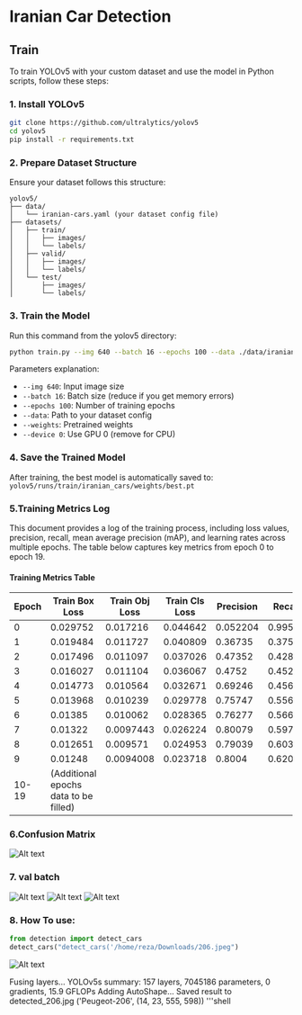 # Iranian Car Detection








## Train 

To train YOLOv5 with your custom dataset and use the model in Python scripts, follow these steps:

### 1. Install YOLOv5
```bash
git clone https://github.com/ultralytics/yolov5
cd yolov5
pip install -r requirements.txt
```

### 2. Prepare Dataset Structure
Ensure your dataset follows this structure:

```
yolov5/
├── data/
│   └── iranian-cars.yaml (your dataset config file)
├── datasets/
│   ├── train/
│   │   ├── images/
│   │   └── labels/
│   ├── valid/
│   │   ├── images/
│   │   └── labels/
│   └── test/
│       ├── images/
│       └── labels/
```

### 3. Train the Model
Run this command from the yolov5 directory:
```bash
python train.py --img 640 --batch 16 --epochs 100 --data ./data/iranian-cars.yaml --cfg models/yolov5s.yaml --weights yolov5s.pt --name iranian_cars --device 0
```

Parameters explanation:
- `--img 640`: Input image size
- `--batch 16`: Batch size (reduce if you get memory errors)
- `--epochs 100`: Number of training epochs
- `--data`: Path to your dataset config
- `--weights`: Pretrained weights
- `--device 0`: Use GPU 0 (remove for CPU)

### 4. Save the Trained Model
After training, the best model is automatically saved to:
`yolov5/runs/train/iranian_cars/weights/best.pt`


### 5.Training Metrics Log

This document provides a log of the training process, including loss values, precision, recall, mean average precision (mAP), and learning rates across multiple epochs. The table below captures key metrics from epoch 0 to epoch 19.

#### Training Metrics Table

| Epoch | Train Box Loss | Train Obj Loss | Train Cls Loss | Precision | Recall | mAP@0.5 | mAP@0.5:0.95 | Val Box Loss | Val Obj Loss | Val Cls Loss | LR0 | LR1 | LR2 |
|-------|--------------|--------------|--------------|-----------|--------|--------|-------------|-------------|-------------|-------------|------|------|------|
| 0     | 0.029752     | 0.017216     | 0.044642     | 0.052204  | 0.99543| 0.092053| 0.069513    | 0.0074322   | 0.0025939   | 0.028605    | 0.07002 | 0.0033311 | 0.0033311 |
| 1     | 0.019484     | 0.011727     | 0.040809     | 0.36735   | 0.37564| 0.23615 | 0.18769     | 0.0071434   | 0.0024565   | 0.027327    | 0.03969 | 0.0063346 | 0.0063346 |
| 2     | 0.017496     | 0.011097     | 0.037026     | 0.47352   | 0.42884| 0.28394 | 0.2243      | 0.0057269   | 0.0024342   | 0.027143    | 0.00903 | 0.009008  | 0.009008  |
| 3     | 0.016027     | 0.011104     | 0.036067     | 0.4752    | 0.45217| 0.40033 | 0.33215     | 0.0054337   | 0.0023839   | 0.026943    | 0.008515 | 0.008515  | 0.008515  |
| 4     | 0.014773     | 0.010564     | 0.032671     | 0.69246   | 0.45617| 0.55299 | 0.46768     | 0.0050268   | 0.0021885   | 0.025733    | 0.008515 | 0.008515  | 0.008515  |
| 5     | 0.013968     | 0.010239     | 0.029778     | 0.75747   | 0.55689| 0.64428 | 0.5471      | 0.0048111   | 0.0020525   | 0.026042    | 0.00802  | 0.00802   | 0.00802   |
| 6     | 0.01385      | 0.010062     | 0.028365     | 0.76277   | 0.56656| 0.64012 | 0.55655     | 0.0044781   | 0.0021039   | 0.027025    | 0.007525 | 0.007525  | 0.007525  |
| 7     | 0.01322      | 0.0097443    | 0.026224     | 0.80079   | 0.59794| 0.69828 | 0.61411     | 0.0045634   | 0.0019977   | 0.026165    | 0.00703  | 0.00703   | 0.00703   |
| 8     | 0.012651     | 0.009571     | 0.024953     | 0.79039   | 0.60317| 0.70958 | 0.63084     | 0.0043376   | 0.0020838   | 0.025602    | 0.006535 | 0.006535  | 0.006535  |
| 9     | 0.01248      | 0.0094008    | 0.023718     | 0.8004    | 0.62057| 0.72532 | 0.65015     | 0.0041919   | 0.0019356   | 0.025547    | 0.00604  | 0.00604   | 0.00604   |
| 10-19 | (Additional epochs data to be filled) |

### 6.Confusion Matrix


![Alt text](/result/confusion_matrix.png)


### 7. val batch

![Alt text](/result/val_batch0_pred.jpg)
![Alt text](/result/val_batch1_pred.jpg)
![Alt text](/result/val_batch2_pred.jpg)


### 8. How To use:

```python
from detection import detect_cars
detect_cars("detect_cars('/home/reza/Downloads/206.jpeg")
```
![Alt text](detected_206.jpg)


Fusing layers... 
YOLOv5s summary: 157 layers, 7045186 parameters, 0 gradients, 15.9 GFLOPs
Adding AutoShape... 
Saved result to detected_206.jpg
('Peugeot-206', (14, 23, 555, 598))
'''shell